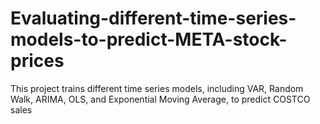 # Evaluating-different-time-series-models-to-predict-META-stock-prices
This project trains different time series models, including VAR, Random Walk, ARIMA, OLS, and Exponential Moving Average, to predict COSTCO sales
